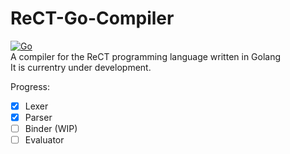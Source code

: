 # ReCT-Go-Compiler
[![Go](https://github.com/RedCubeDev-ByteSpace/ReCT-Go-Compiler/actions/workflows/go.yml/badge.svg)](https://github.com/RedCubeDev-ByteSpace/ReCT-Go-Compiler/actions/workflows/go.yml)  
A compiler for the ReCT programming language written in Golang  
It is currentry under development.  

Progress:
- [x] Lexer
- [x] Parser
- [ ] Binder (WIP)
- [ ] Evaluator
